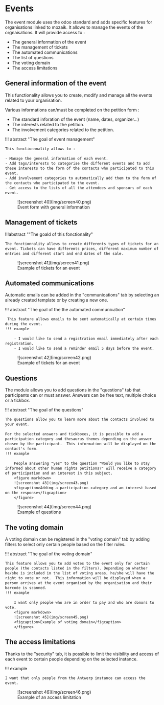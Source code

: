# Events

The event module uses the odoo standard and adds specific features for organisations linked to mozaik. It allows to manage the events of the orgnaisations. It will provide access to :

- The general information of the event
- The management of tickets
- The automated communications
- The list of questions
- The voting domain
- The access limitations

## General information of the event

This functionality allows you to create, modify and manage all the events related to your organisation.

Various informations can/must be completed on the petition form :

- The standard inforation of the event (name, dates, organizer...)
- The interests related to the petition.
- The involvement categories related to the petition.

!!! abstract "The goal of event management"

    This fonctionnnality allows to :

    - Manage the general information of each event.
    - Add tags/interests to categorise the different events and to add these interests to the form of the contacts who participated to this event.
    - Add involvement categories to automatically add them to the form of the contacts who participated to the event.
    - Get access to the lists of all the attendees and sponsors of each event.


<figure markdown>
![screenshot 40](img/screen40.png)
<figcaption>Event form with general information</figcaption>
</figure>

## Management of tickets

!!!abstract ""The goald of this fonctionality"

    The fonctionnality allows to create differents types of tickets for an event. Tickets can have differents prices, different maximum number of entries and different start and end dates of the sale. 


<figure markdown>
![screenshot 41](img/screen41.png)
<figcaption>Example of tickets for an event</figcaption>
</figure>

## Automated communications

Automatic emails can be added in the "communications" tab by selecting an already created template or by creating a new one. 

!!! abstract "The goal of the the automated communication"

     This feature allows emails to be sent automatically at certain times during the event.
    !!! example

        - I would like to send a registration email immediately after each registration.
        - I would like to send a reminder email 5 days before the event. 

<figure markdown>
![screenshot 42](img/screen42.png)
<figcaption>Example of tickets for an event</figcaption>
</figure>

## Questions

The module allows you to add questions in the "questions" tab that participants can or must answer. Answers can be free text, multiple choice or a tickbox.

!!! abstract "The goal of the questions"

    The questions allow you to learn more about the contacts involved to your event. 

    For the selected answers and tickboxes, it is possible to add a participation category and thesaurus themes depending on the answer chosen by the participant.  This information will be displayed on the contact's form.
    !!! example 

        People answering "yes" to the question "Would you like to stay informed about other human rights petitions?" will receive a category of participation and an interest in this subject.
        <figure markdown>
        ![screenshot 43](img/screen43.png)
        <figcaption>Adding a participation category and an interest based on the response</figcaption>
        </figure>

<figure markdown>
![screenshot 44](img/screen44.png)
<figcaption>Example of questions</figcaption>
</figure>

## The voting domain

A voting domain can be registered in the "voting domain" tab by adding filters to select only certain people based on the filter rules. 

!!! abstract "The goal of the voting domain"

    This feature allows you to add votes to the event only for certain people (the contacts listed in the filters). Depending on whether he/she is included in the list of voting areas, he/she will have the right to vote or not.  This information will be displayed when a person arrives at the event organised by the organisation and their barcode is scanned.
    !!! example 

        I want only people who are in order to pay and who are donors to vote.
        <figure markdown>
        ![screenshot 45](img/screen45.png)
        <figcaption>Example of voting domain</figcaption>
        </figure>

## The access limitations

Thanks to the "security" tab, it is possible to limit the visibility and access of each event to certain people depending on the selected instance. 

!!! example 

    I want that only people from the Antwerp instance can access the event.

<figure markdown>
![screenshot 46](img/screen46.png)
<figcaption>Example of an access limitation</figcaption>
</figure>